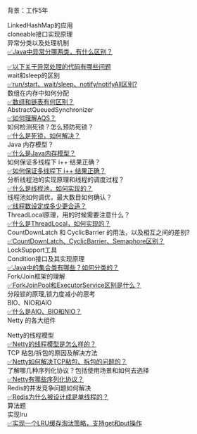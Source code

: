 背景：工作5年

LinkedHashMap的应用<br />cloneable接口实现原理<br />异常分类以及处理机制<br />[✅Java中异常分哪两类，有什么区别？](https://www.yuque.com/hollis666/fo22bm/dx3i8a?view=doc_embed)

[✅以下关于异常处理的代码有哪些问题](https://www.yuque.com/hollis666/fo22bm/bwxlms?view=doc_embed)<br />wait和sleep的区别<br />[✅run/start、wait/sleep、notify/notifyAll区别?](https://www.yuque.com/hollis666/fo22bm/bw9p42?view=doc_embed)<br />数组在内存中如何分配<br />[✅数组和链表有何区别？](https://www.yuque.com/hollis666/fo22bm/feley4pfqbz6pkr0?view=doc_embed)<br />AbstractQueuedSynchronizer<br />[✅如何理解AQS？](https://www.yuque.com/hollis666/fo22bm/qka9yt?view=doc_embed)<br />如何检测死锁？怎么预防死锁？<br />[✅什么是死锁，如何解决？](https://www.yuque.com/hollis666/fo22bm/mtdxsd?view=doc_embed)<br />Java 内存模型？<br />[✅什么是Java内存模型？](https://www.yuque.com/hollis666/fo22bm/hmi3m1?view=doc_embed)<br />如何保证多线程下 i++ 结果正确？<br />[✅如何保证多线程下 i++ 结果正确？](https://www.yuque.com/hollis666/fo22bm/wp2k1g6vlimw1gb2?view=doc_embed)<br />分析线程池的实现原理和线程的调度过程？<br />[✅什么是线程池，如何实现的？](https://www.yuque.com/hollis666/fo22bm/fb5th6?view=doc_embed)<br />线程池如何调优，最大数目如何确认？<br />[✅线程数设定成多少更合适？](https://www.yuque.com/hollis666/fo22bm/zanzx4giay7gixf6?view=doc_embed)<br />ThreadLocal原理，用的时候需要注意什么？<br />[✅什么是ThreadLocal，如何实现的？](https://www.yuque.com/hollis666/fo22bm/ihoye3?view=doc_embed)<br />CountDownLatch 和 CyclicBarrier 的用法，以及相互之间的差别?<br />[✅CountDownLatch、CyclicBarrier、Semaphore区别？](https://www.yuque.com/hollis666/fo22bm/bkx0d6?view=doc_embed)<br />LockSupport工具<br />Condition接口及其实现原理<br />[✅Java中的集合类有哪些？如何分类的？](https://www.yuque.com/hollis666/fo22bm/gxi0rc?view=doc_embed)<br />Fork/Join框架的理解<br />[✅ForkJoinPool和ExecutorService区别是什么？](https://www.yuque.com/hollis666/fo22bm/wl8s1swvh7g841be?view=doc_embed)<br />分段锁的原理,锁力度减小的思考<br />BIO、NIO和AIO<br />[✅什么是AIO、BIO和NIO？](https://www.yuque.com/hollis666/fo22bm/qzdgo2?view=doc_embed)<br />Netty 的各大组件

Netty的线程模型<br />[✅Netty的线程模型是怎么样的？](https://www.yuque.com/hollis666/fo22bm/ind4ry?view=doc_embed)<br />TCP 粘包/拆包的原因及解决方法<br />[✅Netty如何解决TCP粘包、拆包的问题的？](https://www.yuque.com/hollis666/fo22bm/wfo7v7?view=doc_embed)<br />了解哪几种序列化协议？包括使用场景和如何去选择<br />[✅Netty有哪些序列化协议？](https://www.yuque.com/hollis666/fo22bm/feghdunr7kut0y9k?view=doc_embed)<br />Redis的并发竞争问题如何解决<br />[✅Redis为什么被设计成是单线程的？](https://www.yuque.com/hollis666/fo22bm/og6nf4?view=doc_embed)<br />算法题<br />实现lru<br />[✅实现一个LRU缓存淘汰策略，支持get和put操作](https://www.yuque.com/hollis666/fo22bm/qk8y0w5wa0vpcyzp?view=doc_embed)
